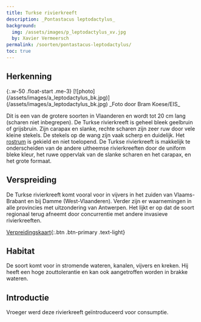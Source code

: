```yaml
---
title: Turkse rivierkreeft
description: _Pontastacus leptodactylus_
background:
  img: /assets/images/p_leptodactylus_xv.jpg
  by: Xavier Vermeersch
permalink: /soorten/pontastacus-leptodactylus/
toc: true
---
```


## Herkenning

<div class="clearfix" markdown="1">
{:.w-50 .float-start .me-3}
[![photo](/assets/images/a_leptodactylus_bk.jpg)](/assets/images/a_leptodactylus_bk.jpg)
_Foto door Bram Koese/EIS_

Dit is een van de grotere soorten in Vlaanderen en wordt tot 20 cm lang (scharen niet inbegrepen). De Turkse rivierkreeft is geheel bleek geelbruin of grijsbruin. Zijn carapax en slanke, rechte scharen zijn zeer ruw door vele kleine stekels. De stekels op de wang zijn vaak scherp en duidelijk. Het [rostrum](/determinatie/) is gekield en niet toelopend. De Turkse rivierkreeft is makkelijk te onderscheiden van de andere uitheemse rivierkreeften door de uniform bleke kleur, het ruwe oppervlak van de slanke scharen en het carapax,  en het grote formaat.
</div>

## Verspreiding

De Turkse rivierkreeft komt vooral voor in vijvers in het zuiden van Vlaams-Brabant en bij Damme (West-Vlaanderen). Verder zijn er waarnemingen in alle provincies met uitzondering van Antwerpen. Het lijkt er op dat de soort regionaal terug afneemt door concurrentie met andere invasieve rivierkreeften.

[Verpreidingskaart](/kaart/){:.btn .btn-primary .text-light}

## Habitat

De soort komt voor in stromende wateren, kanalen, vijvers en kreken. Hij heeft een hoge zouttolerantie en kan ook aangetroffen worden in brakke wateren.

## Introductie

Vroeger werd deze rivierkreeft geïntroduceerd voor consumptie.

